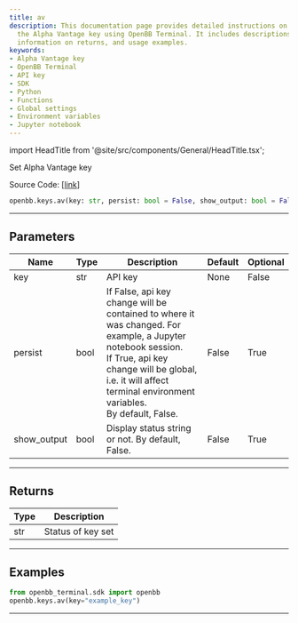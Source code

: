 ```yaml
---
title: av
description: This documentation page provides detailed instructions on how to set
  the Alpha Vantage key using OpenBB Terminal. It includes descriptions for parameters,
  information on returns, and usage examples.
keywords:
- Alpha Vantage key
- OpenBB Terminal
- API key
- SDK
- Python
- Functions
- Global settings
- Environment variables
- Jupyter notebook
---
```


import HeadTitle from '@site/src/components/General/HeadTitle.tsx';

<HeadTitle title="av - Keys - Reference | OpenBB SDK Docs" />

Set Alpha Vantage key

Source Code: [[link](https://github.com/OpenBB-finance/OpenBBTerminal/tree/main/openbb_terminal/keys_model.py#L289)]

```python
openbb.keys.av(key: str, persist: bool = False, show_output: bool = False)
```

---

## Parameters

| Name | Type | Description | Default | Optional |
| ---- | ---- | ----------- | ------- | -------- |
| key | str | API key | None | False |
| persist | bool | If False, api key change will be contained to where it was changed. For example, a Jupyter notebook session.<br/>If True, api key change will be global, i.e. it will affect terminal environment variables.<br/>By default, False. | False | True |
| show_output | bool | Display status string or not. By default, False. | False | True |


---

## Returns

| Type | Description |
| ---- | ----------- |
| str | Status of key set |
---

## Examples

```python
from openbb_terminal.sdk import openbb
openbb.keys.av(key="example_key")
```

---
